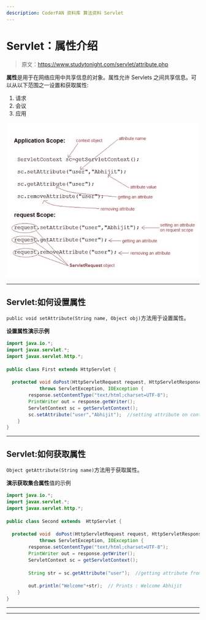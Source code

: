 ```yaml
---
description: CoderFAN 资料库 算法资料 Servlet
---
```


# Servlet：属性介绍

> 原文：<https://www.studytonight.com/servlet/attribute.php>

**属性**是用于在网络应用中共享信息的对象。属性允许 Servlets 之间共享信息。可以从以下范围之一设置和获取属性:

1.  请求
2.  会议
3.  应用

![setting and getting an attribute](img/b92d5ea9580460767f8634354166a1f3.png)

* * *

## Servlet:如何设置属性

`public void setAttribute(String name, Object obj)`方法用于设置属性。

**设置属性演示示例**

```java
import java.io.*;
import javax.servlet.*;
import javax.servlet.http.*;

public class First extends HttpServlet {

  protected void doPost(HttpServletRequest request, HttpServletResponse response)
            throws ServletException, IOException {
        response.setContentType("text/html;charset=UTF-8");
        PrintWriter out = response.getWriter();
        ServletContext sc = getServletContext();
        sc.setAttribute("user","Abhijit");	//setting attribute on context scope
    }
}
```

* * *

## Servlet:如何获取属性

`Object getAttribute(String name)`方法用于获取属性。

**演示获取集合属性**值的示例

```java
import java.io.*;
import javax.servlet.*;
import javax.servlet.http.*;

public class Second extends  HttpServlet {

  protected void  doPost(HttpServletRequest request, HttpServletResponse response)
            throws ServletException, IOException {
        response.setContentType("text/html;charset=UTF-8");
        PrintWriter out = response.getWriter();
        ServletContext sc = getServletContext();

        String str = sc.getAttribute("user");  //getting attribute from context scope

        out.println("Welcome"+str);  // Prints : Welcome Abhijit   
    }
}
```

* * *

* * *